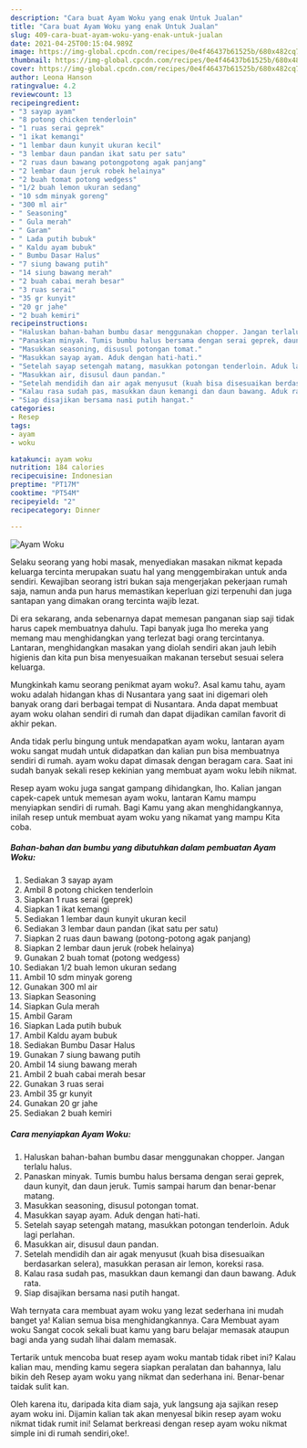 ```yaml
---
description: "Cara buat Ayam Woku yang enak Untuk Jualan"
title: "Cara buat Ayam Woku yang enak Untuk Jualan"
slug: 409-cara-buat-ayam-woku-yang-enak-untuk-jualan
date: 2021-04-25T00:15:04.989Z
image: https://img-global.cpcdn.com/recipes/0e4f46437b61525b/680x482cq70/ayam-woku-foto-resep-utama.jpg
thumbnail: https://img-global.cpcdn.com/recipes/0e4f46437b61525b/680x482cq70/ayam-woku-foto-resep-utama.jpg
cover: https://img-global.cpcdn.com/recipes/0e4f46437b61525b/680x482cq70/ayam-woku-foto-resep-utama.jpg
author: Leona Hanson
ratingvalue: 4.2
reviewcount: 13
recipeingredient:
- "3 sayap ayam"
- "8 potong chicken tenderloin"
- "1 ruas serai geprek"
- "1 ikat kemangi"
- "1 lembar daun kunyit ukuran kecil"
- "3 lembar daun pandan ikat satu per satu"
- "2 ruas daun bawang potongpotong agak panjang"
- "2 lembar daun jeruk robek helainya"
- "2 buah tomat potong wedgess"
- "1/2 buah lemon ukuran sedang"
- "10 sdm minyak goreng"
- "300 ml air"
- " Seasoning"
- " Gula merah"
- " Garam"
- " Lada putih bubuk"
- " Kaldu ayam bubuk"
- " Bumbu Dasar Halus"
- "7 siung bawang putih"
- "14 siung bawang merah"
- "2 buah cabai merah besar"
- "3 ruas serai"
- "35 gr kunyit"
- "20 gr jahe"
- "2 buah kemiri"
recipeinstructions:
- "Haluskan bahan-bahan bumbu dasar menggunakan chopper. Jangan terlalu halus."
- "Panaskan minyak. Tumis bumbu halus bersama dengan serai geprek, daun kunyit, dan daun jeruk. Tumis sampai harum dan benar-benar matang."
- "Masukkan seasoning, disusul potongan tomat."
- "Masukkan sayap ayam. Aduk dengan hati-hati."
- "Setelah sayap setengah matang, masukkan potongan tenderloin. Aduk lagi perlahan."
- "Masukkan air, disusul daun pandan."
- "Setelah mendidih dan air agak menyusut (kuah bisa disesuaikan berdasarkan selera), masukkan perasan air lemon, koreksi rasa."
- "Kalau rasa sudah pas, masukkan daun kemangi dan daun bawang. Aduk rata."
- "Siap disajikan bersama nasi putih hangat."
categories:
- Resep
tags:
- ayam
- woku

katakunci: ayam woku 
nutrition: 184 calories
recipecuisine: Indonesian
preptime: "PT17M"
cooktime: "PT54M"
recipeyield: "2"
recipecategory: Dinner

---
```



![Ayam Woku](https://img-global.cpcdn.com/recipes/0e4f46437b61525b/680x482cq70/ayam-woku-foto-resep-utama.jpg)

Selaku seorang yang hobi masak, menyediakan masakan nikmat kepada keluarga tercinta merupakan suatu hal yang menggembirakan untuk anda sendiri. Kewajiban seorang istri bukan saja mengerjakan pekerjaan rumah saja, namun anda pun harus memastikan keperluan gizi terpenuhi dan juga santapan yang dimakan orang tercinta wajib lezat.

Di era  sekarang, anda sebenarnya dapat memesan panganan siap saji tidak harus capek membuatnya dahulu. Tapi banyak juga lho mereka yang memang mau menghidangkan yang terlezat bagi orang tercintanya. Lantaran, menghidangkan masakan yang diolah sendiri akan jauh lebih higienis dan kita pun bisa menyesuaikan makanan tersebut sesuai selera keluarga. 



Mungkinkah kamu seorang penikmat ayam woku?. Asal kamu tahu, ayam woku adalah hidangan khas di Nusantara yang saat ini digemari oleh banyak orang dari berbagai tempat di Nusantara. Anda dapat membuat ayam woku olahan sendiri di rumah dan dapat dijadikan camilan favorit di akhir pekan.

Anda tidak perlu bingung untuk mendapatkan ayam woku, lantaran ayam woku sangat mudah untuk didapatkan dan kalian pun bisa membuatnya sendiri di rumah. ayam woku dapat dimasak dengan beragam cara. Saat ini sudah banyak sekali resep kekinian yang membuat ayam woku lebih nikmat.

Resep ayam woku juga sangat gampang dihidangkan, lho. Kalian jangan capek-capek untuk memesan ayam woku, lantaran Kamu mampu menyiapkan sendiri di rumah. Bagi Kamu yang akan menghidangkannya, inilah resep untuk membuat ayam woku yang nikamat yang mampu Kita coba.

<!--inarticleads1-->

##### Bahan-bahan dan bumbu yang dibutuhkan dalam pembuatan Ayam Woku:

1. Sediakan 3 sayap ayam
1. Ambil 8 potong chicken tenderloin
1. Siapkan 1 ruas serai (geprek)
1. Siapkan 1 ikat kemangi
1. Sediakan 1 lembar daun kunyit ukuran kecil
1. Sediakan 3 lembar daun pandan (ikat satu per satu)
1. Siapkan 2 ruas daun bawang (potong-potong agak panjang)
1. Siapkan 2 lembar daun jeruk (robek helainya)
1. Gunakan 2 buah tomat (potong wedgess)
1. Sediakan 1/2 buah lemon ukuran sedang
1. Ambil 10 sdm minyak goreng
1. Gunakan 300 ml air
1. Siapkan  Seasoning
1. Siapkan  Gula merah
1. Ambil  Garam
1. Siapkan  Lada putih bubuk
1. Ambil  Kaldu ayam bubuk
1. Sediakan  Bumbu Dasar Halus
1. Gunakan 7 siung bawang putih
1. Ambil 14 siung bawang merah
1. Ambil 2 buah cabai merah besar
1. Gunakan 3 ruas serai
1. Ambil 35 gr kunyit
1. Gunakan 20 gr jahe
1. Sediakan 2 buah kemiri




<!--inarticleads2-->

##### Cara menyiapkan Ayam Woku:

1. Haluskan bahan-bahan bumbu dasar menggunakan chopper. Jangan terlalu halus.
1. Panaskan minyak. Tumis bumbu halus bersama dengan serai geprek, daun kunyit, dan daun jeruk. Tumis sampai harum dan benar-benar matang.
1. Masukkan seasoning, disusul potongan tomat.
1. Masukkan sayap ayam. Aduk dengan hati-hati.
1. Setelah sayap setengah matang, masukkan potongan tenderloin. Aduk lagi perlahan.
1. Masukkan air, disusul daun pandan.
1. Setelah mendidih dan air agak menyusut (kuah bisa disesuaikan berdasarkan selera), masukkan perasan air lemon, koreksi rasa.
1. Kalau rasa sudah pas, masukkan daun kemangi dan daun bawang. Aduk rata.
1. Siap disajikan bersama nasi putih hangat.




Wah ternyata cara membuat ayam woku yang lezat sederhana ini mudah banget ya! Kalian semua bisa menghidangkannya. Cara Membuat ayam woku Sangat cocok sekali buat kamu yang baru belajar memasak ataupun bagi anda yang sudah lihai dalam memasak.

Tertarik untuk mencoba buat resep ayam woku mantab tidak ribet ini? Kalau kalian mau, mending kamu segera siapkan peralatan dan bahannya, lalu bikin deh Resep ayam woku yang nikmat dan sederhana ini. Benar-benar taidak sulit kan. 

Oleh karena itu, daripada kita diam saja, yuk langsung aja sajikan resep ayam woku ini. Dijamin kalian tak akan menyesal bikin resep ayam woku nikmat tidak rumit ini! Selamat berkreasi dengan resep ayam woku nikmat simple ini di rumah sendiri,oke!.

